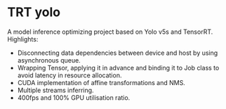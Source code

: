# TRT yolo

A model inference optimizing project based on Yolo v5s and TensorRT.
Highlights:
- Disconnecting data dependencies between device and host by using asynchronous queue.
- Wrapping Tensor, applying it in advance and binding it to Job class to avoid latency in resource allocation.
- CUDA implementation of affine transformations and NMS.
- Multiple streams inferring.
- 400fps and 100% GPU utilisation ratio.
